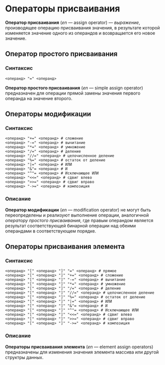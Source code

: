 # Операторы присваивания

__Оператор присваивания__ (_en_ — assign operator) — _выражение_, производящее операцию присваивания значения, в результате которой изменяется значение одного из операндов и возвращается его новое значение.

## Оператор простого присваивания

### Синтаксис

```
<операнд> "=" <операнд>
```

__Оператор простого присваивания__ (_en_ — simple assign operator) предназначен для операции прямой замены значения первого операнда на значение второго.

## Операторы модификации

### Синтаксис

```
<операнд> "+=" <операнд> # сложение
<операнд> "-=" <операнд> # вычитание
<операнд> "*=" <операнд> # умножение
<операнд> "/=" <операнд> # деление
<операнд> "//=" <операнд> # целочисленное деление
<операнд> "%=" <операнд> # остаток от деление
<операнд> "|=" <операнд> # ИЛИ
<операнд> "&"= <операнд> # И
<операнд> "^"= <операнд> # Исключающее ИЛИ
<операнд> "<<=" <операнд> # сдвиг влево
<операнд> ">>=" <операнд> # сдвиг вправо
<операнд> "->=" <операнд> # композиция
```

### Описание

__Оператор модификации__ (_en_ — modification operator) не могут быть переопределены и реализуют выполнение операции, аналогичной _оператору простого присваивания_,
где правым операндом является результат соответствующей бинарной операции над обеими операндами в соответствующем порядке.

## Операторы присваивания элемента

### Синтаксис

```
<операнд> "[" <операнд> "]" "=" <операнд> # прямое
<операнд> "[" <операнд> "]" "+=" <операнд> # сложение
<операнд> "[" <операнд> "]" "-=" <операнд> # вычитание
<операнд> "[" <операнд> "]" "*=" <операнд> # умножение
<операнд> "[" <операнд> "]" "/=" <операнд> # деление
<операнд> "[" <операнд> "]" "//=" <операнд> # целочисленное деление
<операнд> "[" <операнд> "]" "%=" <операнд> # остаток от деление
<операнд> "[" <операнд> "]" "|=" <операнд> # ИЛИ
<операнд> "[" <операнд> "]" "&"= <операнд> # И
<операнд> "[" <операнд> "]" "^"= <операнд> # Исключающее ИЛИ
<операнд> "[" <операнд> "]" "<<=" <операнд> # сдвиг влево
<операнд> "[" <операнд> "]" ">>=" <операнд> # сдвиг вправо
<операнд> "[" <операнд> "]" "->=" <операнд> # композиция
```

### Описание

__Операторы присваивания элемента__ (_en_ — element assign operators) предназначены для изменения значения элемента массива или другой структры данных.
